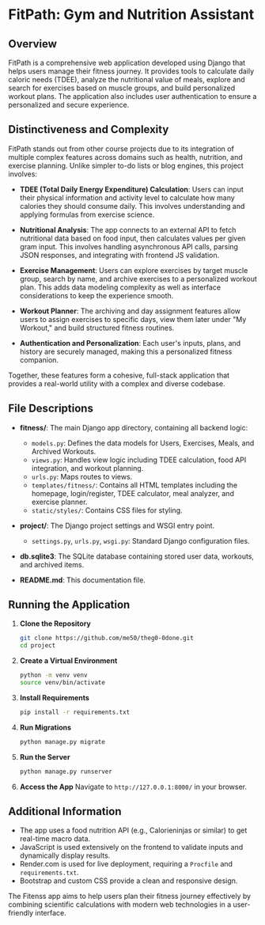 # FitPath: Gym and Nutrition Assistant

## Overview

FitPath is a comprehensive web application developed using Django that helps users manage their fitness journey. It provides tools to calculate daily caloric needs (TDEE), analyze the nutritional value of meals, explore and search for exercises based on muscle groups, and build personalized workout plans. The application also includes user authentication to ensure a personalized and secure experience.

## Distinctiveness and Complexity

FitPath stands out from other course projects due to its integration of multiple complex features across domains such as health, nutrition, and exercise planning. Unlike simpler to-do lists or blog engines, this project involves:

* **TDEE (Total Daily Energy Expenditure) Calculation**: Users can input their physical information and activity level to calculate how many calories they should consume daily. This involves understanding and applying formulas from exercise science.

* **Nutritional Analysis**: The app connects to an external API to fetch nutritional data based on food input, then calculates values per given gram input. This involves handling asynchronous API calls, parsing JSON responses, and integrating with frontend JS validation.

* **Exercise Management**: Users can explore exercises by target muscle group, search by name, and archive exercises to a personalized workout plan. This adds data modeling complexity as well as interface considerations to keep the experience smooth.

* **Workout Planner**: The archiving and day assignment features allow users to assign exercises to specific days, view them later under "My Workout," and build structured fitness routines.

* **Authentication and Personalization**: Each user's inputs, plans, and history are securely managed, making this a personalized fitness companion.

Together, these features form a cohesive, full-stack application that provides a real-world utility with a complex and diverse codebase.

## File Descriptions

* **fitness/**: The main Django app directory, containing all backend logic:

  * `models.py`: Defines the data models for Users, Exercises, Meals, and Archived Workouts.
  * `views.py`: Handles view logic including TDEE calculation, food API integration, and workout planning.
  * `urls.py`: Maps routes to views.
  * `templates/fitness/`: Contains all HTML templates including the homepage, login/register, TDEE calculator, meal analyzer, and exercise planner.
  * `static/styles/`: Contains CSS files for styling.

* **project/**: The Django project settings and WSGI entry point.

  * `settings.py`, `urls.py`, `wsgi.py`: Standard Django configuration files.

* **db.sqlite3**: The SQLite database containing stored user data, workouts, and archived items.

* **README.md**: This documentation file.

## Running the Application

1. **Clone the Repository**

   ```bash
   git clone https://github.com/me50/theg0-0done.git
   cd project
   ```

2. **Create a Virtual Environment**

   ```bash
   python -m venv venv
   source venv/bin/activate
   ```

3. **Install Requirements**

   ```bash
   pip install -r requirements.txt
   ```

4. **Run Migrations**

   ```bash
   python manage.py migrate
   ```

5. **Run the Server**

   ```bash
   python manage.py runserver
   ```

6. **Access the App**
   Navigate to `http://127.0.0.1:8000/` in your browser.

## Additional Information

* The app uses a food nutrition API (e.g., Calorieninjas or similar) to get real-time macro data.
* JavaScript is used extensively on the frontend to validate inputs and dynamically display results.
* Render.com is used for live deployment, requiring a `Procfile` and `requirements.txt`.
* Bootstrap and custom CSS provide a clean and responsive design.

The Fitenss app aims to help users plan their fitness journey effectively by combining scientific calculations with modern web technologies in a user-friendly interface.

